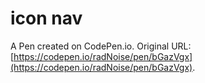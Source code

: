 # icon nav

A Pen created on CodePen.io. Original URL: [https://codepen.io/radNoise/pen/bGazVgx](https://codepen.io/radNoise/pen/bGazVgx).

